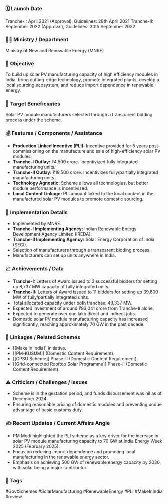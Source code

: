 
### 🗓️ **Launch Date**
Tranche-I: April 2021 (Approval), Guidelines: 28th April 2021
Tranche-II: September 2022 (Approval), Guidelines: 30th September 2022

### 🧑‍🏫 **Ministry / Department**
Ministry of New and Renewable Energy (MNRE)

### 🎯 **Objective**
To build up solar PV manufacturing capacity of high efficiency modules in India, bring cutting-edge technology, promote integrated plants, develop a local sourcing ecosystem, and reduce import dependence in renewable energy.

### 👥 **Target Beneficiaries**
Solar PV module manufacturers selected through a transparent bidding process under the scheme.

### 💰 **Features / Components / Assistance**
- **Production Linked Incentive (PLI):** Incentive provided for 5 years post-commissioning on the manufacture and sale of high-efficiency solar PV modules.
- **Tranche-I Outlay:** ₹4,500 crore. Incentivized fully integrated manufacturing units.
- **Tranche-II Outlay:** ₹19,500 crore. Incentivizes fully/partially integrated manufacturing units.
- **Technology Agnostic:** Scheme allows all technologies, but better module performance is incentivized.
- **Local Content Linkage:** PLI amount linked to the local content in the manufactured solar PV modules to promote domestic sourcing.

### 📍 **Implementation Details**
- Implemented by MNRE.
- **Tranche-I Implementing Agency:** Indian Renewable Energy Development Agency Limited (IREDA).
- **Tranche-II Implementing Agency:** Solar Energy Corporation of India (SECI).
- Selection of manufacturers through a transparent bidding process.
- Manufacturers can set up units anywhere in India.

### 📈 **Achievements / Data**
- **Tranche-I:** Letters of Award issued to 3 successful bidders for setting up 8,737 MW capacity of fully integrated units.
- **Tranche-II:** Letters of Award issued to 11 bidders for setting up 39,600 MW of fully/partially integrated units.
- Total allocated capacity under both tranches: 48,337 MW.
- Expected investment of around ₹93,041 crore from Tranche-II alone.
- Expected to generate over one lakh direct and indirect jobs.
- Domestic solar PV module manufacturing capacity has increased significantly, reaching approximately 70 GW in the past decade.

### 🧩 **Linkages / Related Schemes**
- [[Make in India]] initiative.
- [[PM-KUSUM]] (Domestic Content Requirement).
- [[CPSU Scheme]] Phase-II (Domestic Content Requirement).
- [[Grid-connected Rooftop Solar Programme]] Phase-II (Domestic Content Requirement).

### ⚠️ **Criticism / Challenges / Issues**
- Scheme is in the gestation period, and funds disbursement was nil as of December 2024.
- Ensuring reasonable pricing of domestic modules and preventing undue advantage of basic customs duty.

### ✍️ **Recent Updates / Current Affairs Angle**
- PM Modi highlighted the PLI scheme as a key driver for the increase in solar PV module manufacturing capacity to 70 GW at India Energy Week 2025 (February 2025).
- Focus on reducing import dependence and promoting local manufacturing in the renewable energy sector.
- Emphasis on achieving 500 GW of renewable energy capacity by 2030, with solar being a major contributor.

### 🔗 **Tags**
#GovtSchemes #SolarManufacturing #RenewableEnergy #PLI #MakeInIndia
#review